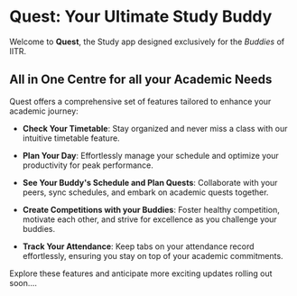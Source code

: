 # Quest: Your Ultimate Study Buddy

Welcome to **Quest**, the Study app designed exclusively for the *Buddies* of IITR.

## All in One Centre for all your Academic Needs

Quest offers a comprehensive set of features tailored to enhance your academic journey:

- **Check Your Timetable**: Stay organized and never miss a class with our intuitive timetable feature.

- **Plan Your Day**: Effortlessly manage your schedule and optimize your productivity for peak performance.

- **See Your Buddy's Schedule and Plan Quests**: Collaborate with your peers, sync schedules, and embark on academic quests together.

- **Create Competitions with your Buddies**: Foster healthy competition, motivate each other, and strive for excellence as you challenge your buddies.

- **Track Your Attendance**: Keep tabs on your attendance record effortlessly, ensuring you stay on top of your academic commitments.

Explore these features and anticipate more exciting updates rolling out soon....
